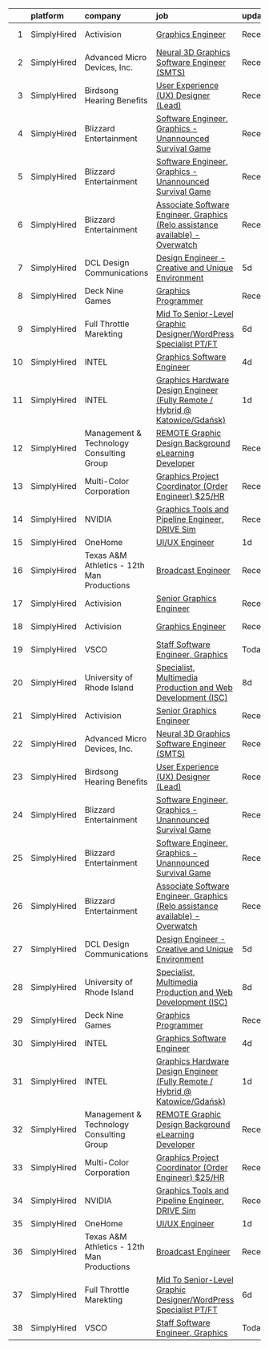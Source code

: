 

|    | platform    | company                                    | job                                                                                                                                                                                        | update_time   | location                   |
|---:|:------------|:-------------------------------------------|:-------------------------------------------------------------------------------------------------------------------------------------------------------------------------------------------|:--------------|:---------------------------|
|  1 | SimplyHired | Activision                                 | [Graphics Engineer](https://www.simplyhired.com/job/3nyPrBR4XcW_YppdUw-1_9Upcw8ZgcTbievP1SqN2NedsDPSUwDrMg?q=graphic+engineer)                                                             | Recently      | Los Angeles, CA            |
|  2 | SimplyHired | Advanced Micro Devices, Inc.               | [Neural 3D Graphics Software Engineer (SMTS)](https://www.simplyhired.com/job/7pzi1eNWLogd2TRX8rU8EnPlQ6wOuUQzKdAfvhKmN3Q1x846ErdINQ?q=graphic+engineer)                                   | Recently      | Santa Clara, CA            |
|  3 | SimplyHired | Birdsong Hearing Benefits                  | [User Experience (UX) Designer (Lead)](https://www.simplyhired.com/job/P_VoK9D_ofFpWr8rigUEApVPqwcsSUq5XoWDjDTHwj3_7enlclt7mw?q=graphic+engineer)                                          | Recently      | Jacksonville, FL           |
|  4 | SimplyHired | Blizzard Entertainment                     | [Software Engineer, Graphics - Unannounced Survival Game](https://www.simplyhired.com/job/NUK4mbBCRI5wIENh-DNnNuS2SQlef6skaQhhcWJ6Ry3dJh5-F1ZZSA?q=graphic+engineer)                       | Recently      | Irvine, CA                 |
|  5 | SimplyHired | Blizzard Entertainment                     | [Software Engineer, Graphics - Unannounced Survival Game](https://www.simplyhired.com/job/NUK4mbBCRI5wIENh-DNnNuS2SQlef6skaQhhcWJ6Ry3dJh5-F1ZZSA?q=graphic+engineer)                       | Recently      | Irvine, CA                 |
|  6 | SimplyHired | Blizzard Entertainment                     | [Associate Software Engineer, Graphics (Relo assistance available) - Overwatch](https://www.simplyhired.com/job/JwATJeNSdxmGexly0zyfP4dg5tLfk1izCoBk20ZQiSi490-cxSHmGQ?q=graphic+engineer) | Recently      | Irvine, CA                 |
|  7 | SimplyHired | DCL Design Communications                  | [Design Engineer - Creative and Unique Environment](https://www.simplyhired.com/job/VXmAJXdNkK6dUb1106Rdi4_NIXEGSaRUuXjXETh-_OoKlkdjfAqKnQ?q=graphic+engineer)                             | 5d            | Randolph, MA               |
|  8 | SimplyHired | Deck Nine Games                            | [Graphics Programmer](https://www.simplyhired.com/job/UbMvsM-MnTTtvXcy4aybhn7GUaIuJ_J-ozH47csQGk8vJxNP5iqKCw?q=graphic+engineer)                                                           | Recently      | Remote +1 location         |
|  9 | SimplyHired | Full Throttle Marekting                    | [Mid To Senior-Level Graphic Designer/WordPress Specialist PT/FT](https://www.simplyhired.com/job/JiCn5hf5Hgu4acBY9SvT87WeQhU06N041yNL4sQZrsGQ-rbKfSEung?q=graphic+engineer)               | 6d            | Remote                     |
| 10 | SimplyHired | INTEL                                      | [Graphics Software Engineer](https://www.simplyhired.com/job/zXWgh-E-xT740QOocJQr9D2UU1SUKHa3nSow2PWGN03kLLupupTu7Q?q=graphic+engineer)                                                    | 4d            | Folsom, CA                 |
| 11 | SimplyHired | INTEL                                      | [Graphics Hardware Design Engineer (Fully Remote / Hybrid @ Katowice/Gdańsk)](https://www.simplyhired.com/job/h8FlgNQXoY_x8_QwNhD5eShlmdXAnNGodXx-PjG1XAvh14uTZn400A?q=graphic+engineer)   | 1d            | Remote                     |
| 12 | SimplyHired | Management & Technology Consulting Group   | [REMOTE Graphic Design Background eLearning Developer](https://www.simplyhired.com/job/Yn_o2Gb2AbKzyjtWucTQthiRvYC2V5L3429cwVlSBtjayr1ahiOxLg?q=graphic+engineer)                          | Recently      | Stanford, CA +24 locations |
| 13 | SimplyHired | Multi-Color Corporation                    | [Graphics Project Coordinator (Order Engineer) $25/HR](https://www.simplyhired.com/job/kGFwnfC_AhTJF9VZ-bm_jePzVKG9eelS5TvrkpYPvxC7PLsV3WpzGA?q=graphic+engineer)                          | Recently      | Bowling Green, KY          |
| 14 | SimplyHired | NVIDIA                                     | [Graphics Tools and Pipeline Engineer, DRIVE Sim](https://www.simplyhired.com/job/fCeMcg46lSC6M1KOrDURMWSUhp1pQAUk44DjOFOSO9mpPejgLFFgvA?q=graphic+engineer)                               | Recently      | California                 |
| 15 | SimplyHired | OneHome                                    | [UI/UX Engineer](https://www.simplyhired.com/job/YuhJTOLkG6Kq5nmq7mYvq1wsu_cNU27ZpSeoi6GjVAmQBWaEe-4Jig?q=graphic+engineer)                                                                | 1d            | Remote                     |
| 16 | SimplyHired | Texas A&M Athletics - 12th Man Productions | [Broadcast Engineer](https://www.simplyhired.com/job/FvqtjkPQOHFz7okHbknjuZGriHK1tUpOYJrYq7y5M_E_VlNyFcveLg?q=graphic+engineer)                                                            | Recently      | College Station, TX        |
| 17 | SimplyHired | Activision                                 | [Senior Graphics Engineer](https://www.simplyhired.com/job/l2zzUcj5MAZhR6qhB0moUj4qb8R7nY_9JgY5TSxTlhalHNk4t1G7Uw?q=graphic+engineer)                                                      | Recently      | Los Angeles, CA            |
| 18 | SimplyHired | Activision                                 | [Graphics Engineer](https://www.simplyhired.com/job/3nyPrBR4XcW_YppdUw-1_9Upcw8ZgcTbievP1SqN2NedsDPSUwDrMg?q=graphic+engineer)                                                             | Recently      | Los Angeles, CA            |
| 19 | SimplyHired | VSCO                                       | [Staff Software Engineer, Graphics](https://www.simplyhired.com/job/CQgWMpRnEBQF4LDRoUGQw_xFHwExYSNYrlXk2hh817SZ_ulMmWS1OQ?q=graphic+engineer)                                             | Today         | Oakland, CA                |
| 20 | SimplyHired | University of Rhode Island                 | [Specialist, Multimedia Production and Web Development (ISC)](https://www.simplyhired.com/job/2ixL2ROB8Kod9lUnnnMUrFIamXF3RFbRO5zuMXVF1Zu_vH2iGDJvaA?q=graphic+engineer)                   | 8d            | Narragansett, RI           |
| 21 | SimplyHired | Activision                                 | [Senior Graphics Engineer](https://www.simplyhired.com/job/l2zzUcj5MAZhR6qhB0moUj4qb8R7nY_9JgY5TSxTlhalHNk4t1G7Uw?q=graphic+engineer)                                                      | Recently      | Los Angeles, CA            |
| 22 | SimplyHired | Advanced Micro Devices, Inc.               | [Neural 3D Graphics Software Engineer (SMTS)](https://www.simplyhired.com/job/7pzi1eNWLogd2TRX8rU8EnPlQ6wOuUQzKdAfvhKmN3Q1x846ErdINQ?q=graphic+engineer)                                   | Recently      | Santa Clara, CA            |
| 23 | SimplyHired | Birdsong Hearing Benefits                  | [User Experience (UX) Designer (Lead)](https://www.simplyhired.com/job/P_VoK9D_ofFpWr8rigUEApVPqwcsSUq5XoWDjDTHwj3_7enlclt7mw?q=graphic+engineer)                                          | Recently      | Jacksonville, FL           |
| 24 | SimplyHired | Blizzard Entertainment                     | [Software Engineer, Graphics - Unannounced Survival Game](https://www.simplyhired.com/job/NUK4mbBCRI5wIENh-DNnNuS2SQlef6skaQhhcWJ6Ry3dJh5-F1ZZSA?q=graphic+engineer)                       | Recently      | Irvine, CA                 |
| 25 | SimplyHired | Blizzard Entertainment                     | [Software Engineer, Graphics - Unannounced Survival Game](https://www.simplyhired.com/job/NUK4mbBCRI5wIENh-DNnNuS2SQlef6skaQhhcWJ6Ry3dJh5-F1ZZSA?q=graphic+engineer)                       | Recently      | Irvine, CA                 |
| 26 | SimplyHired | Blizzard Entertainment                     | [Associate Software Engineer, Graphics (Relo assistance available) - Overwatch](https://www.simplyhired.com/job/JwATJeNSdxmGexly0zyfP4dg5tLfk1izCoBk20ZQiSi490-cxSHmGQ?q=graphic+engineer) | Recently      | Irvine, CA                 |
| 27 | SimplyHired | DCL Design Communications                  | [Design Engineer - Creative and Unique Environment](https://www.simplyhired.com/job/VXmAJXdNkK6dUb1106Rdi4_NIXEGSaRUuXjXETh-_OoKlkdjfAqKnQ?q=graphic+engineer)                             | 5d            | Randolph, MA               |
| 28 | SimplyHired | University of Rhode Island                 | [Specialist, Multimedia Production and Web Development (ISC)](https://www.simplyhired.com/job/2ixL2ROB8Kod9lUnnnMUrFIamXF3RFbRO5zuMXVF1Zu_vH2iGDJvaA?q=graphic+engineer)                   | 8d            | Narragansett, RI           |
| 29 | SimplyHired | Deck Nine Games                            | [Graphics Programmer](https://www.simplyhired.com/job/UbMvsM-MnTTtvXcy4aybhn7GUaIuJ_J-ozH47csQGk8vJxNP5iqKCw?q=graphic+engineer)                                                           | Recently      | Remote +1 location         |
| 30 | SimplyHired | INTEL                                      | [Graphics Software Engineer](https://www.simplyhired.com/job/zXWgh-E-xT740QOocJQr9D2UU1SUKHa3nSow2PWGN03kLLupupTu7Q?q=graphic+engineer)                                                    | 4d            | Folsom, CA                 |
| 31 | SimplyHired | INTEL                                      | [Graphics Hardware Design Engineer (Fully Remote / Hybrid @ Katowice/Gdańsk)](https://www.simplyhired.com/job/h8FlgNQXoY_x8_QwNhD5eShlmdXAnNGodXx-PjG1XAvh14uTZn400A?q=graphic+engineer)   | 1d            | Remote                     |
| 32 | SimplyHired | Management & Technology Consulting Group   | [REMOTE Graphic Design Background eLearning Developer](https://www.simplyhired.com/job/Yn_o2Gb2AbKzyjtWucTQthiRvYC2V5L3429cwVlSBtjayr1ahiOxLg?q=graphic+engineer)                          | Recently      | Stanford, CA +24 locations |
| 33 | SimplyHired | Multi-Color Corporation                    | [Graphics Project Coordinator (Order Engineer) $25/HR](https://www.simplyhired.com/job/kGFwnfC_AhTJF9VZ-bm_jePzVKG9eelS5TvrkpYPvxC7PLsV3WpzGA?q=graphic+engineer)                          | Recently      | Bowling Green, KY          |
| 34 | SimplyHired | NVIDIA                                     | [Graphics Tools and Pipeline Engineer, DRIVE Sim](https://www.simplyhired.com/job/fCeMcg46lSC6M1KOrDURMWSUhp1pQAUk44DjOFOSO9mpPejgLFFgvA?q=graphic+engineer)                               | Recently      | California                 |
| 35 | SimplyHired | OneHome                                    | [UI/UX Engineer](https://www.simplyhired.com/job/YuhJTOLkG6Kq5nmq7mYvq1wsu_cNU27ZpSeoi6GjVAmQBWaEe-4Jig?q=graphic+engineer)                                                                | 1d            | Remote                     |
| 36 | SimplyHired | Texas A&M Athletics - 12th Man Productions | [Broadcast Engineer](https://www.simplyhired.com/job/FvqtjkPQOHFz7okHbknjuZGriHK1tUpOYJrYq7y5M_E_VlNyFcveLg?q=graphic+engineer)                                                            | Recently      | College Station, TX        |
| 37 | SimplyHired | Full Throttle Marekting                    | [Mid To Senior-Level Graphic Designer/WordPress Specialist PT/FT](https://www.simplyhired.com/job/JiCn5hf5Hgu4acBY9SvT87WeQhU06N041yNL4sQZrsGQ-rbKfSEung?q=graphic+engineer)               | 6d            | Remote                     |
| 38 | SimplyHired | VSCO                                       | [Staff Software Engineer, Graphics](https://www.simplyhired.com/job/CQgWMpRnEBQF4LDRoUGQw_xFHwExYSNYrlXk2hh817SZ_ulMmWS1OQ?q=graphic+engineer)                                             | Today         | Oakland, CA                |